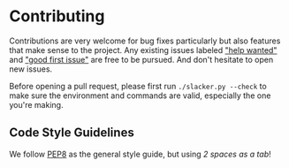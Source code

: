 # Contributing
Contributions are very welcome for bug fixes particularly but also features that make sense to the project. Any existing issues labeled ["help wanted"](https://github.com/netromdk/slacker/labels/help%20wanted) and ["good first issue"](https://github.com/netromdk/slacker/labels/good%20first%20issue) are free to be pursued. And don't hesitate to open new issues.

Before opening a pull request, please first run `./slacker.py --check` to make sure the environment and commands are valid, especially the one you're making.

## Code Style Guidelines
We follow [PEP8](https://www.python.org/dev/peps/pep-0008/) as the general style guide, but using _2 spaces as a tab_!
